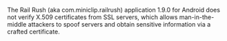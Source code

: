 The Rail Rush (aka com.miniclip.railrush) application 1.9.0 for Android does not verify X.509 certificates from SSL servers, which allows man-in-the-middle attackers to spoof servers and obtain sensitive information via a crafted certificate.